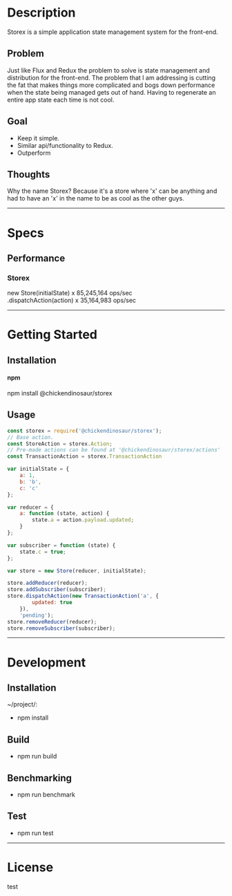 # Description  

Storex is a simple application state management system for the front-end.

## Problem

Just like Flux and Redux the problem to solve is state management and distribution for the front-end. The problem that I am addressing is cutting the fat that makes things more complicated and bogs down performance when the state being managed gets out of hand. Having to regenerate an entire app state each time is not cool.

## Goal

- Keep it simple.
- Similar api/functionality to Redux.
- Outperform

## Thoughts

Why the name Storex? Because it's a store where 'x' can be anything and had to have an 'x' in the name to be as cool as the other guys.

---  

# Specs  

## Performance  

### Storex

new Store(initialState) x 85,245,164 ops/sec  
.dispatchAction(action) x 35,164,983 ops/sec  

---  

# Getting Started  

## Installation

#### npm  

npm install @chickendinosaur/storex

## Usage

```javascript
const storex = require('@chickendinosaur/storex');
// Base action.
const StoreAction = storex.Action;
// Pre-made actions can be found at '@chickendinosaur/storex/actions'
const TransactionAction = storex.TransactionAction

var initialState = {
	a: 1,
	b: 'b',
	c: 'c'
};

var reducer = {
	a: function (state, action) {
		state.a = action.payload.updated;
	}
};

var subscriber = function (state) {
	state.c = true;
};

var store = new Store(reducer, initialState);

store.addReducer(reducer);
store.addSubscriber(subscriber);
store.dispatchAction(new TransactionAction('a', {
		updated: true
	}),
	'pending');
store.removeReducer(reducer);
store.removeSubscriber(subscriber);
```
---  

# Development  

## Installation  

~/project/:

* npm install

## Build  

* npm run build

## Benchmarking  

* npm run benchmark

## Test  

* npm run test

---  

# License  

test

